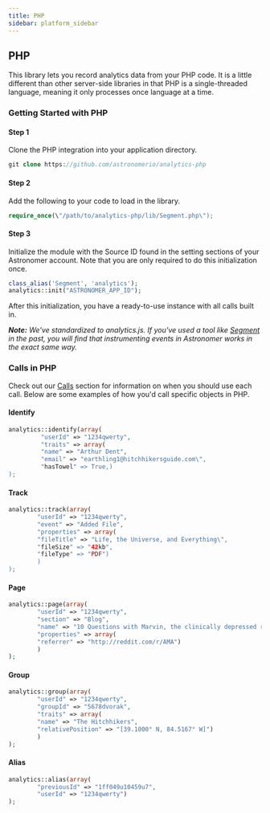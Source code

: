 ```yaml
---
title: PHP
sidebar: platform_sidebar
---
```



## PHP

This library lets you record analytics data from your PHP code. It is a little different than other server-side libraries in that PHP is a single-threaded language, meaning it only processes once language at a time.

### Getting Started with PHP

#### Step 1

Clone the PHP integration into your application directory.

```php
git clone https://github.com/astronomerio/analytics-php
```

#### Step 2

Add the following to your code to load in the library.

```php
require_once(\"/path/to/analytics-php/lib/Segment.php\");
```

#### Step 3

Initialize the module with the Source ID found in the setting sections of your Astronomer account. Note that you are only required to do this initialization once.

```php
class_alias('Segment', 'analytics');
analytics::init("ASTRONOMER_APP_ID");
```

After this initialization, you have a ready-to-use instance with all calls built in.

***Note:** We've standardized to analytics.js. If you've used a tool like [Segment](https://segment.com/) in the past, you will find that instrumenting events in Astronomer works in the exact same way.*

### Calls in PHP

Check out our [Calls](../calls.md) section for information on when you should use each call. Below are some examples of how you'd call specific objects in PHP.

#### Identify

```php
analytics::identify(array(
         "userId" => "1234qwerty",
         "traits" => array(
         "name" => "Arthur Dent",
         "email" => "earthling1@hitchhikersguide.com\",
         "hasTowel" => True,)
);
```

#### Track

```php
analytics::track(array(
        "userId" => "1234qwerty",
        "event" => "Added File",
        "properties" => array(
        "fileTitle" => "Life, the Universe, and Everything\",
        "fileSize" => "42kb",
        "fileType" => "PDF")
        )
);
```

#### Page

```php
analytics::page(array(
        "userId" => "1234qwerty",
        "section" => "Blog",
        "name" => "10 Questions with Marvin, the clinically depressed robot",
        "properties" => array(
        "referrer" => "http://reddit.com/r/AMA")
        )
);
```

#### Group

```php
analytics::group(array(
        "userId" => "1234qwerty",
        "groupId" => "5678dvorak",
        "traits" => array(
        "name" => "The Hitchhikers",
        "relativePosition" => "[39.1000° N, 84.5167° W]")
        )
);
```

#### Alias

```php
analytics::alias(array(
        "previousId" => "1ff049u10459u7",
        "userId" => "1234qwerty")
);
```

